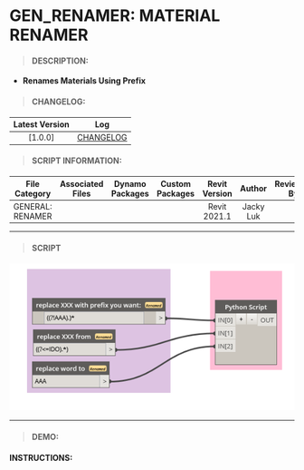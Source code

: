 # GEN_RENAMER: MATERIAL RENAMER

> #### DESCRIPTION: 
- **Renames Materials Using Prefix**

> #### CHANGELOG:

| Latest Version | Log |
| :-------: | :----: | 
|[1.0.0] | [CHANGELOG](/_gen/RENAMER/changelog/GEN_REN_MaterialRenamer.md) |

> #### SCRIPT INFORMATION: 

| File Category| Associated Files | Dynamo Packages | Custom Packages | Revit Version | Author | Reviewed By |
| :-------: | :----: | :---: | :---: | :---: | :---: | :---: |
| GENERAL: RENAMER |  |  |  | Revit 2021.1 | Jacky Luk     
        
------------------------------------------------------------------
> #### **SCRIPT** 

<img src="./images/gen/RENAMER/GEN_REN_MaterialRenamer.png">

------------------------------------------------------------------

> #### DEMO: 

#### INSTRUCTIONS: 